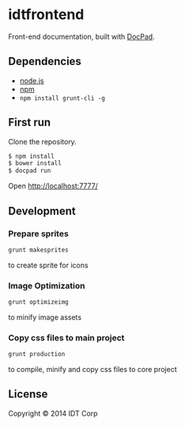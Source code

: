 # idtfrontend

Front-end documentation, built with [DocPad](http://docpad.org).


## Dependencies

* [node.js](http://nodejs.org/)
* [npm](https://npmjs.org)
* `npm install grunt-cli -g`

## First run

Clone the repository.

``` bash
$ npm install
$ bower install
$ docpad run
```
Open [http://localhost:7777/]()

## Development

### Prepare sprites

``` bash
grunt makesprites

```
to create sprite for icons

### Image Optimization

``` bash
grunt optimizeimg
```

to minify image assets

### Copy css files to main project

``` bash
grunt production
```
to compile, minify and copy css files to core project

## License

Copyright &copy; 2014 IDT Corp
